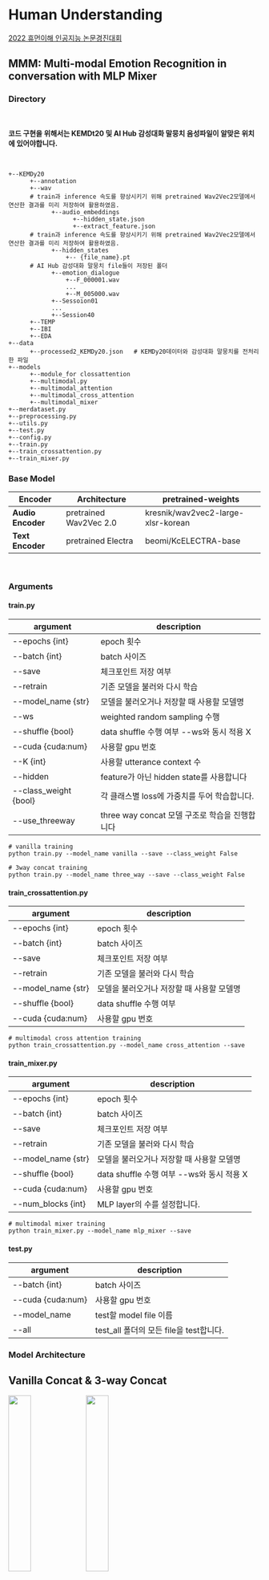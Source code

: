 # Human Understanding

[2022 휴먼이해 인공지능 논문경진대회](https://aifactory.space/competition/detail/2006)

## MMM: Multi-modal Emotion Recognition in conversation with MLP Mixer

### Directory
<br/>

**코드 구현을 위해서는 KEMDt20 및 AI Hub 감성대화 말뭉치 음성파일이 알맞은 위치에 있어야합니다.**

<br/>

```
+--KEMDy20
      +--annotation
      +--wav
      # train과 inference 속도를 향상시키기 위해 pretrained Wav2Vec2모델에서 연산한 결과를 미리 저장하여 활용하였음.
            +--audio_embeddings    
                  +--hidden_state.json    
                  +--extract_feature.json
      # train과 inference 속도를 향상시키기 위해 pretrained Wav2Vec2모델에서 연산한 결과를 미리 저장하여 활용하였음.
            +--hidden_states
                +-- {file_name}.pt
      # AI Hub 감성대화 말뭉치 file들이 저장된 폴더
            +--emotion_dialogue
                +--F_000001.wav
                ...
                +--M_005000.wav
            +--Sessoion01
            ...
            +--Session40
      +--TEMP
      +--IBI
      +--EDA
+--data
      +--processed2_KEMDy20.json   # KEMDy20데이터와 감성대화 말뭉치를 전처리한 파일
+--models
      +--module_for clossattention
      +--multimodal.py
      +--multimodal_attention
      +--multimodal_cross_attention
      +--multimodal_mixer      
+--merdataset.py
+--preprocessing.py
+--utils.py
+--test.py
+--config.py
+--train.py
+--train_crossattention.py
+--train_mixer.py
```

### Base Model
|Encoder|Architecture|pretrained-weights|
|---|---|---|
|**Audio Encoder**|pretrained Wav2Vec 2.0|kresnik/wav2vec2-large-xlsr-korean|
|**Text Encoder**|pretrained Electra|beomi/KcELECTRA-base|

<br/>

### Arguments
#### train.py
| argument           | description                               |
|--------------------|-------------------------------------------|
| --epochs {int}     | epoch 횟수                                 |
| --batch {int}      | batch 사이즈                                |
| --save             | 체크포인트 저장 여부                          |
| --retrain          | 기존 모델을 불러와 다시 학습                   |
| --model_name {str} | 모델을 불러오거나 저장할 때 사용할 모델명        |
| --ws               | weighted random sampling 수행              |        
| --shuffle {bool}   | data shuffle 수행 여부 --ws와 동시 적용 X     |
| --cuda {cuda:num}  | 사용할 gpu 번호                             |
| --K {int}          | 사용할 utterance context 수                 |
| --hidden           | feature가 아닌 hidden state를 사용합니다   |
| --class_weight {bool}| 각 클래스별 loss에 가중치를 두어 학습합니다.|
|--use_threeway|three way concat 모델 구조로 학습을 진행합니다|

```
# vanilla training
python train.py --model_name vanilla --save --class_weight False

# 3way concat training
python train.py --model_name three_way --save --class_weight False
```

#### train_crossattention.py
| argument           | description                 |
|--------------------|-----------------------------|
| --epochs {int}     | epoch 횟수                   |
| --batch {int}      | batch 사이즈                  |
| --save             | 체크포인트 저장 여부            |
| --retrain          | 기존 모델을 불러와 다시 학습       |
| --model_name {str} | 모델을 불러오거나 저장할 때 사용할 모델명 | 
| --shuffle {bool}   | data shuffle 수행 여부     |
| --cuda {cuda:num}  | 사용할 gpu 번호               |

```
# multimodal cross attention training
python train_crossattention.py --model_name cross_attention --save
```

#### train_mixer.py
| argument           | description                      |
|--------------------|----------------------------------|
| --epochs {int}     | epoch 횟수                         |
| --batch {int}      | batch 사이즈                        |
| --save             | 체크포인트 저장 여부                      |
| --retrain          | 기존 모델을 불러와 다시 학습                 |
| --model_name {str} | 모델을 불러오거나 저장할 때 사용할 모델명          |
| --shuffle {bool}   | data shuffle 수행 여부 --ws와 동시 적용 X |
| --cuda {cuda:num}  | 사용할 gpu 번호                       |
|--num_blocks {int} | MLP layer의 수를 설정합니다.             |

```
# multimodal mixer training
python train_mixer.py --model_name mlp_mixer --save
```

#### test.py
| argument           | description                      |
|--------------------|----------------------------------|
| --batch {int}      | batch 사이즈                        |
|--cuda {cuda:num}| 사용할 gpu 번호|
|--model_name| test할 model file 이름|
|--all| test_all 폴더의 모든 file을 test합니다.|

### Model Architecture

## Vanilla Concat &  3-way Concat
<img width="30%" src="./img/vanilla concat.png"> <img width="30%" src="./img/3way concat.png">

## Multimodal Cross Attention & Multimodal MLP-Mixer
<img width="30%" src="./img/Cross a.png"> <img width="30%" src="./img/Multimodal Mixer.png">

### Mixer Layer
<img width="100%" src="./img/Mixer Layer.png">


### Experiments

<br/>

- Architecture

|Index|Architecture| Accuracy | W-Precision | W-F1   |
|-----|-----|----------|-------------|--------|
|1|Vanilla concat| 71.753   | 69.587      | 70.250 |
|2|3 way concat| 73.127   | 72.088      | 72.138 |
|3|Cross-Attention| 77.749   | 78.298      | 77.343 |
|4|MLP-Mixer| 78.884   | 78.450      | 78.418 |



### Data Source

[일반인 대상 자유발화](https://nanum.etri.re.kr/share/kjnoh/KEMDy20?lang=ko_KR)
<br/>
[AI Hub 감성대화 말뭉치](https://aihub.or.kr/aidata/7978)

### Refereence

Noh, K.J.; Jeong, C.Y.; Lim, J.; Chung, S.; Kim, G.; Lim, J.M.; Jeong, H. Multi-Path and Group-Loss-Based Network for Speech Emotion Recognition in Multi-Domain Datasets. Sensors 2021, 21, 1579. https://doi.org/10.3390/s21051579

```
@misc{lee2021kcelectra,
  author = {Junbum Lee},
  title = {KcELECTRA: Korean comments ELECTRA},
  year = {2021},
  publisher = {GitHub},
  journal = {GitHub repository},
  howpublished = {\url{https://github.com/Beomi/KcELECTRA}}
}
```
Tsai, Yao-Hung Hubert, et al. Multimodal transformer for unaligned multimodal language sequences. Association for Computational Linguistics (ACL), 2019. https://github.com/yaohungt/Multimodal-Transformer

```
@inproceedings{tsai2019MULT,
  title={Multimodal Transformer for Unaligned Multimodal Language Sequences},
  author={Tsai, Yao-Hung Hubert and Bai, Shaojie and Liang, Paul Pu and Kolter, J. Zico and Morency, Louis-Philippe and Salakhutdinov, Ruslan},
  booktitle={Proceedings of the 57th Annual Meeting of the Association for Computational Linguistics (Volume 1: Long Papers)},
  month = {7},
  year={2019},
  address = {Florence, Italy},
  publisher = {Association for Computational Linguistics},
}
```

